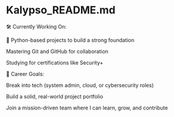# Kalypso_README.md

🛠️ Currently Working On:

🐍 Python-based projects to build a strong foundation

Mastering Git and GitHub for collaboration

Studying for certifications like Security+

🎯 Career Goals:

Break into tech (system admin, cloud, or cybersecurity roles)

Build a solid, real-world project portfolio

Join a mission-driven team where I can learn, grow, and contribute
